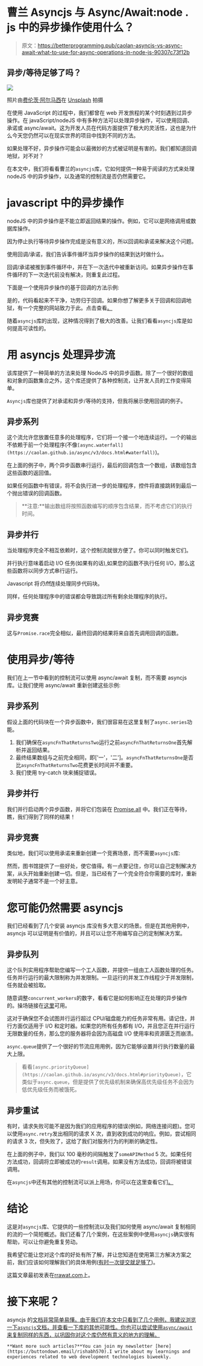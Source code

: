 # 曹兰 Asyncjs 与 Async/Await:node . js 中的异步操作使用什么？

> 原文：<https://betterprogramming.pub/caolan-asyncjs-vs-async-await-what-to-use-for-async-operations-in-node-js-90307c73f12b>

## 异步/等待足够了吗？

![](img/7400c0b7ae9d9f9138dbe80aaea34063.png)

照片由[费伦茨·阿尔马西](https://unsplash.com/@flowforfrank?utm_source=medium&utm_medium=medium)在 [Unsplash](https://unsplash.com/s/photos/async-%2F-await?utm_source=medium&utm_medium=medium) 拍摄

在使用 JavaScript 的过程中，我们都曾在 web 开发旅程的某个时刻遇到过异步操作。在 javaScript/nodeJS 中有多种方法可以处理异步操作，可以使用回调、承诺或 async/await。这为开发人员在代码方面提供了极大的灵活性，这也是为什么今天您仍然可以在现实世界的项目中找到不同的方法。

如果处理不好，异步操作可能会以最微妙的方式被证明是有害的。我们都知道回调地狱，对不对？

在本文中，我们将看看曹兰的`asyncjs`库，它如何提供一种易于阅读的方式来处理 nodeJS 中的异步操作，以及通常的控制流是否仍然需要它。

# javascript 中的异步操作

nodeJS 中的异步操作是不能立即返回结果的操作。例如，它可以是网络调用或数据库操作。

因为停止执行等待异步操作完成是没有意义的，所以回调和承诺来解决这个问题。

使用回调/承诺，我们告诉事件循环当异步操作的结果到达时做什么。

回调/承诺被推到事件循环中，并在下一次迭代中被重新访问。如果异步操作在事件循环的下一次迭代前没有解决，则重复此过程。

下面是一个使用异步操作的基于回调的方法示例:

是的，代码看起来不干净，功劳归于回调。如果你想了解更多关于回调和回调地狱，有一个完整的网站致力于此。点击查看[。](http://callbackhell.com/)

随着`asyncjs`库的出现，这种情况得到了极大的改善。让我们看看`asyncjs`库是如何提高可读性的。

# 用 asyncjs 处理异步流

该库提供了一种简单的方法来处理 NodeJS 中的异步函数。除了一个很好的数组和对象的函数集合之外，这个库还提供了各种控制流，让开发人员的工作变得简单。

`Asyncjs`库也提供了对承诺和异步/等待的支持，但我将展示使用回调的例子。

## 异步系列

这个流允许您放置任意多的处理程序，它们将一个接一个地连续运行。一个的输出不依赖于前一个处理程序(不像`[async.waterfall](https://caolan.github.io/async/v3/docs.html#waterfall)`)。

在上面的例子中，两个异步函数串行运行，最后的回调包含一个数组，该数组包含这些函数的返回值。

如果任何函数中有错误，将不会执行进一步的处理程序，控件将直接跳转到最后一个抛出错误的回调函数。

> **注意:**输出数组将按照函数编写的顺序包含结果，而不考虑它们的执行时间。

## 异步并行

当处理程序完全不相互依赖时，这个控制流就很方便了。你可以同时触发它们。

并行执行意味着启动 I/O 任务(如果有的话),如果您的函数不执行任何 I/O，那么这些函数将以同步方式串行运行。

Javascript 将*仍然*连续处理同步代码块。

同样，任何处理程序中的错误都会导致跳过所有剩余处理程序的执行。

## 异步竞赛

这与`Promise.race`完全相似，最终回调的结果将来自首先调用回调的函数。

# 使用异步/等待

我们在上一节中看到的控制流可以使用 async/await 复制，而不需要 asyncjs 库。让我们使用 async/await 重新创建这些示例:

## 异步系列

假设上面的代码块在一个异步函数中，我们很容易在这里复制了`async.series`功能。

1.  我们确保在`asyncFnThatReturnsTwo`运行之前`asyncFnThatReturnsOne`首先解析并返回结果。
2.  最终结果数组与之前完全相同，即['一'，'二']。`asyncFnThatReturnsOne`是否比`asyncFnThatReturnsTwo`花费更长时间并不重要。
3.  我们使用 try-catch 块来捕捉错误。

## 异步并行

我们并行启动两个异步函数，并将它们包装在 [Promise.all](https://developer.mozilla.org/en-US/docs/Web/JavaScript/Reference/Global_Objects/Promise/all) 中。我们正在等待，瞧，我们得到了同样的结果！

## 异步竞赛

类似地，我们可以使用承诺来重新创建一个竞赛场景，而不需要`asyncjs`库:

然而，图书馆提供了一些好处，使它值得。有一点要记住，你可以自己定制解决方案，从头开始重新创建一切。但是，当已经有了一个完全符合你需要的库时，重新发明轮子通常不是一个好主意。

# 您可能仍然需要 asyncjs

我们已经看到了几个安装 asyncjs 库没有多大意义的场景。但是在其他用例中，asyncjs 可以证明是有价值的，并且可以让您不用编写自己的定制解决方案。

## 异步队列

这个队列实用程序帮助您编写一个工人函数，并提供一组由工人函数处理的任务。任务并行运行的最大限制称为并发限制。一旦运行的并发工作线程少于并发限制，任务就会被拾取。

随意调整`concurrent_workers`的数字，看看它是如何影响正在处理的异步操作的。操场链接在[这里](https://stackblitz.com/edit/caolan-async-queue-demo?devtoolsheight=33&file=index.js)可用。

这对于确保您不会试图并行运行超过 CPU/磁盘能力的任务非常有用。请记住，并行方面仅适用于 I/O 和定时器。如果您的所有任务都有 I/O，并且您正在并行运行无限数量的任务，那么您的服务器将会因为高磁盘 I/O 使用率和资源匮乏而崩溃。

`async.queue`提供了一个很好的节流应用用例，因为它能够设置并行执行数量的最大上限。

> 看看`[async.priorityQueue](https://caolan.github.io/async/v3/docs.html#priorityQueue)`，它类似于`async.queue`，但是提供了优先级机制来确保高优先级任务不会因为低优先级任务而被饿死。

## 异步重试

有时，请求失败可能不是因为我们的应用程序的错误(例如，网络连接问题)。您可以使用`async.retry`发出相同的请求 X 次，直到收到成功的响应。例如，尝试相同的请求 3 次，但失败了，这给了我们对服务行为的判断的确定性。

在上面的例子中，我们以 100 毫秒的间隔触发了`someAPIMethod` 5 次。如果任何方法成功，回调将立即被成功的`result`调用。如果没有方法成功，回调将被错误调用。

在`asyncjs`中还有其他的控制流可以派上用场，你可以在这里查看它们[。](https://caolan.github.io/async/v3/docs.html#controlflow)

# 结论

这是对`asyncjs`库、它提供的一些控制流以及我们如何使用 async/await 复制相同的流的一个简短概述。我们还看了几个案例，在这些案例中使用`asyncjs`确实很有帮助，可以让你避免重复劳动。

我希望它能让您对这个库的好处有所了解，并让您知道在使用第三方解决方案之前，我们应该如何理解我们的具体用例([有时一次提交就足够了](https://github.com/Marak/colors.js/commit/074a0f8ed0c31c35d13d28632bd8a049ff136fb6#diff-92bbac9a308cd5fcf9db165841f2d90ce981baddcb2b1e26cfff170929af3bd1R18))。

这篇文章最初发表在[rrawat.com](https://rrawat.com/blog/asyncjs-in-nodejs)上。

# 接下来呢？

asyncjs 的[文档非常简单易懂。由于我们在本文中只看到了几个用例，我建议浏览一下`asyncjs`文档，并查看一下库的其他可能性。你也可以尝试使用`async/await`来复制同样的东西，以巩固你对这个库仍然有意义的地方的理解。](https://caolan.github.io/async/)

```
**Want more such articles?**You can join my newsletter [here](https://buttondown.email/rishabh570).I write about my learnings and experiences related to web development technologies biweekly.
```